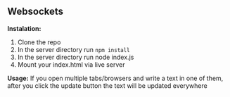 ## **Websockets**

**Instalation:**

1. Clone the repo
2. In the server directory run `npm install`
3. In the server directory run node index.js
4. Mount your index.html via live server

**Usage:**
If you open multiple tabs/browsers and write a text in one of them, after you click the update button the text will be updated everywhere
